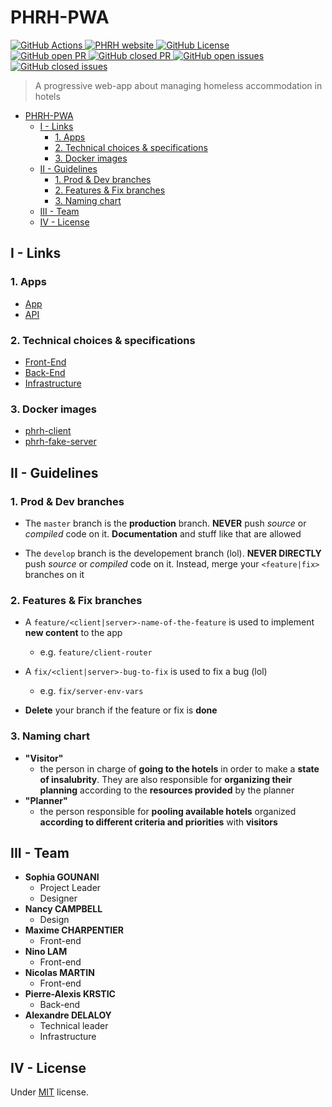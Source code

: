 # PHRH-PWA

<p>
  <a href="https://github.com/blyndusk/PHRH-PWA/actions" target="_blank">
    <img src="https://github.com/blyndusk/PHRH-PWA/workflows/Main%20Workflow/badge.svg?branch=master" alt="GitHub Actions"/>
  </a>
  <a href="http://35.180.37.72:8080/" target="_blank">
    <img src="https://img.shields.io/website?url=http%3A%2F%2F35.180.37.72%3A8080" alt="PHRH website"/>
  </a>
  
  <a href="https://github.com/blyndusk/PHRH-PWA/blob/master/LICENSE" target="_blank">
    <img src="https://img.shields.io/github/license/blyndusk/PHRH-PWA" alt="GitHub License"/>
  </a>

  <br/>
   <a href="https://github.com/blyndusk/PHRH-PWA/pulls?q=is%3Aopen+is%3Apr" target="_blank">
    <img src="https://img.shields.io/github/issues-pr-raw/blyndusk/PHRH-PWA" alt="GitHub open PR"/>
  </a>
  <a href="https://github.com/blyndusk/PHRH-PWA/pulls?q=is%3Apr+is%3Aclosed" target="_blank">
    <img src="https://img.shields.io/github/issues-pr-closed-raw/blyndusk/PHRH-PWA" alt="GitHub closed PR"/>
  </a>
  <a href="https://github.com/blyndusk/PHRH-PWA/issues?q=is%3Aopen+is%3Aissue" target="_blank">
    <img src="https://img.shields.io/github/issues-raw/blyndusk/PHRH-PWA" alt="GitHub open issues"/>
  </a>
  <a href="https://github.com/blyndusk/PHRH-PWA/issues?q=is%3Aissue+is%3Aclosed" target="_blank">
    <img src="https://img.shields.io/github/issues-closed-raw/blyndusk/PHRH-PWA" alt="GitHub closed issues"/>
  </a>
 
</p>


> A progressive web-app about managing homeless accommodation in hotels

- [PHRH-PWA](#phrh-pwa)
  - [I - Links](#i---links)
    - [1. Apps](#1-apps)
    - [2. Technical choices & specifications](#2-technical-choices--specifications)
    - [3. Docker images](#3-docker-images)
  - [II - Guidelines](#ii---guidelines)
    - [1. Prod & Dev branches](#1-prod--dev-branches)
    - [2. Features & Fix branches](#2-features--fix-branches)
    - [3. Naming chart](#3-naming-chart)
  - [III - Team](#iii---team)
  - [IV - License](#iv---license)

## I - Links

### 1. Apps

- [App](http://35.180.37.72:8080)
- [API](http://35.180.37.72:3001)

### 2. Technical choices & specifications

- [Front-End](https://github.com/blyndusk/PHRH-PWA/blob/master/client/README.md)
- [Back-End](https://github.com/blyndusk/PHRH-PWA/blob/master/server/README.md)
- [Infrastructure](https://github.com/blyndusk/PHRH-PWA/blob/master/terraform/README.md)


### 3. Docker images

- [phrh-client](https://hub.docker.com/r/blyndusk/phrh-client)
- [phrh-fake-server](https://hub.docker.com/r/blyndusk/phrh-fake-server)


## II - Guidelines

### 1. Prod & Dev branches

- The `master` branch is the **production** branch. **NEVER** push *source* or *compiled* code on it. **Documentation** and stuff like that are allowed

- The `develop` branch is the developement branch (lol). **NEVER DIRECTLY** push *source* or *compiled* code on it. Instead, merge your `<feature|fix>` branches on it

### 2. Features & Fix branches

- A `feature/<client|server>-name-of-the-feature` is used to implement **new content** to the app
  - e.g. `feature/client-router`

- A `fix/<client|server>-bug-to-fix` is used to fix a bug (lol)
  - e.g. `fix/server-env-vars`

- **Delete** your branch if the feature or fix is **done**

### 3. Naming chart

- **"Visitor"** 
  - the person in charge of **going to the hotels** in order to make a **state of insalubrity**. They are also responsible for **organizing their planning** according to the **resources provided** by the planner
- **"Planner"** 
  - the person responsible for **pooling available hotels** organized **according to different criteria and priorities** with **visitors**


## III - Team

- **Sophia GOUNANI**
  - Project Leader
  - Designer
- **Nancy CAMPBELL**
  - Design
- **Maxime CHARPENTIER**
  - Front-end
- **Nino LAM**
  - Front-end
- **Nicolas MARTIN**
  - Front-end
- **Pierre-Alexis KRSTIC**
  - Back-end
- **Alexandre DELALOY**
  - Technical leader
  - Infrastructure


## IV - License

Under [MIT](https://github.com/blyndusk/PHRH-PWA/blob/master/LICENSE) license.